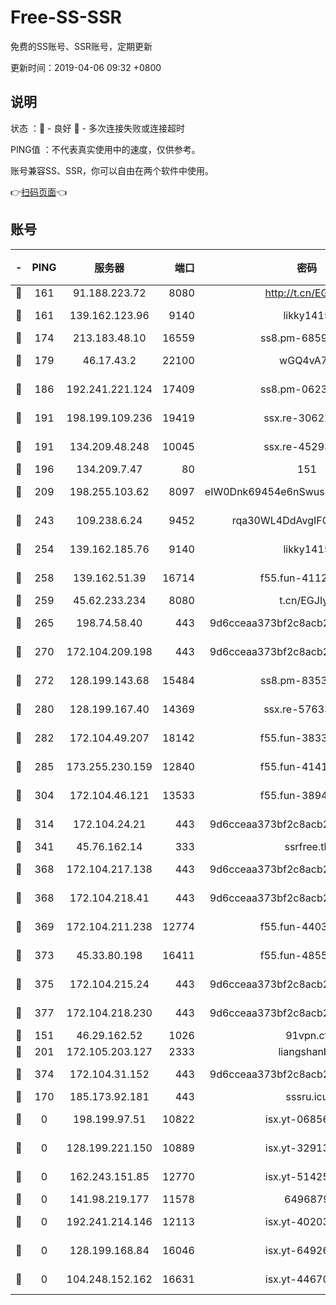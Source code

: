 # Free-SS-SSR

免费的SS账号、SSR账号，定期更新

更新时间：2019-04-06 09:32 +0800

## 说明

状态     ：🙂 - 良好 🙁 - 多次连接失败或连接超时

PING值   ：不代表真实使用中的速度，仅供参考。

账号兼容SS、SSR，你可以自由在两个软件中使用。

👉[扫码页面](https://liesauer.github.io/Free-SS-SSR/)👈

## 账号

|-|PING|服务器|端口|密码|加密方式|区域|
|:----:|:----:|:-----:|-----:|:----:|:----:|:----:|
|🙂|161|91.188.223.72|8080|http://t.cn/EGJIyrl|rc4-md5|RU|
|🙂|161|139.162.123.96|9140|likky1415|aes-256-cfb|JP|
|🙂|174|213.183.48.10|16559|ss8.pm-68592266|rc4-md5|RU|
|🙂|179|46.17.43.2|22100|wGQ4vA7D|aes-256-gcm|RU|
|🙂|186|192.241.221.124|17409|ss8.pm-06236713|aes-256-cfb|US|
|🙂|191|198.199.109.236|19419|ssx.re-30622705|aes-256-cfb|US|
|🙂|191|134.209.48.248|10045|ssx.re-45293607|aes-256-cfb|US|
|🙂|196|134.209.7.47|80|151|chacha20|US|
|🙂|209|198.255.103.62|8097|eIW0Dnk69454e6nSwuspv9DmS201tQ0D|aes-256-cfb|US|
|🙂|243|109.238.6.24|9452|rqa30WL4DdAvgIFG6Fs3znzTa|aes-256-cfb|FR|
|🙂|254|139.162.185.76|9140|likky1415|aes-256-cfb|DE|
|🙂|258|139.162.51.39|16714|f55.fun-41127921|aes-256-cfb|SG|
|🙂|259|45.62.233.234|8080|t.cn/EGJIyrl|rc4-md5|CA|
|🙂|265|198.74.58.40|443|9d6cceaa373bf2c8acb22e60b6a58be6|aes-256-cfb|US|
|🙂|270|172.104.209.198|443|9d6cceaa373bf2c8acb22e60b6a58be6|aes-256-cfb|US|
|🙂|272|128.199.143.68|15484|ss8.pm-83534389|aes-256-cfb|SG|
|🙂|280|128.199.167.40|14369|ssx.re-57633451|aes-256-cfb|SG|
|🙂|282|172.104.49.207|18142|f55.fun-38335562|aes-256-cfb|SG|
|🙂|285|173.255.230.159|12840|f55.fun-41413045|aes-256-cfb|US|
|🙂|304|172.104.46.121|13533|f55.fun-38943433|aes-256-cfb|SG|
|🙂|314|172.104.24.21|443|9d6cceaa373bf2c8acb22e60b6a58be6|aes-256-cfb|US|
|🙂|341|45.76.162.14|333|ssrfree.tk|rc4|SG|
|🙂|368|172.104.217.138|443|9d6cceaa373bf2c8acb22e60b6a58be6|aes-256-cfb|US|
|🙂|368|172.104.218.41|443|9d6cceaa373bf2c8acb22e60b6a58be6|aes-256-cfb|US|
|🙂|369|172.104.211.238|12774|f55.fun-44032387|aes-256-cfb|US|
|🙂|373|45.33.80.198|16411|f55.fun-48556227|aes-256-cfb|US|
|🙂|375|172.104.215.24|443|9d6cceaa373bf2c8acb22e60b6a58be6|aes-256-cfb|US|
|🙂|377|172.104.218.230|443|9d6cceaa373bf2c8acb22e60b6a58be6|aes-256-cfb|US|
|🙂|151|46.29.162.52|1026|91vpn.cf|rc4-md5|RU|
|🙂|201|172.105.203.127|2333|liangshanbo|chacha20|JP|
|🙂|374|172.104.31.152|443|9d6cceaa373bf2c8acb22e60b6a58be6|aes-256-cfb|US|
|🙁|170|185.173.92.181|443|sssru.icu|rc4-md5|RU|
|🙁|0|198.199.97.51|10822|isx.yt-06856161|aes-256-cfb|US|
|🙁|0|128.199.221.150|10889|isx.yt-32913473|aes-256-cfb|SG|
|🙁|0|162.243.151.85|12770|isx.yt-51425905|aes-256-cfb|US|
|🙁|0|141.98.219.177|11578|6496879|chacha20|US|
|🙁|0|192.241.214.146|12113|isx.yt-40203662|aes-256-cfb|US|
|🙁|0|128.199.168.84|16046|isx.yt-64926766|aes-256-cfb|SG|
|🙁|0|104.248.152.162|16631|isx.yt-44670176|aes-256-cfb|SG|
